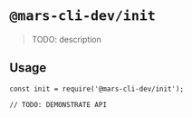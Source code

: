 # `@mars-cli-dev/init`

> TODO: description

## Usage

```
const init = require('@mars-cli-dev/init');

// TODO: DEMONSTRATE API
```
